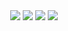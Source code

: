 <p align="center">
        <p align="center">
            <a align="center">
                <img align="center" src="https://img.shields.io/badge/javascript-black?&style=flat&logo=javascript&logoColor=white"/>
                <img align="center" src="https://img.shields.io/badge/typescript-black?&style=flat&logo=typescript&logoColor=white"/>
                <img align="center" src="https://img.shields.io/badge/bash-black?&style=flat&logo=gnu-bash&logoColor=white"/>
                <img align="center" src="https://img.shields.io/badge/python-black?&style=flat&logo=python&logoColor=white"/>
            </a> 
        </p>        
    </p>
</p>
